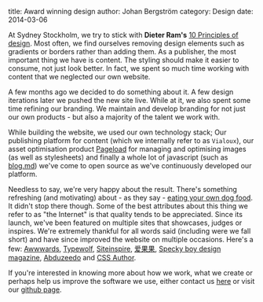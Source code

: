 title: Award winning design
author: Johan Bergström
category: Design
date: 2014-03-06

At Sydney Stockholm, we try to stick with **Dieter Ram's**
[10 Principles of design][1]. Most often, we find ourselves removing design
elements such as gradients or borders rather than adding them. As a publisher,
the most important thing we have is content. The styling should make it easier
to consume, not just look better. In fact, we spent so much time working with
content that we neglected our own website.

A few months ago we decided to do something about it. A few design iterations
later we pushed the new site live. While at it, we also spent some time refining
our branding. We maintain and develop branding for not just our own products -
but also a majority of the talent we work with.

While building the website, we used our own technology stack; Our publishing
platform for content (which we internally refer to as `Vialoux`), our asset
optimisation product [Pageload][3] for managing and optimising images (as well as
stylesheets) and finally a whole lot of javascript (such as [blog.md][4]) we've
come to open source as we've continuously developed our platform.

Needless to say, we're very happy about the result. There's something refreshing
(and motivating) about - as they say - [eating your own dog food][2]. It didn't
stop there though. Some of the best attributes about this thing we refer to as
"the Internet" is that quality tends to be appreciated. Since its launch, we've
been featured on multiple sites that showcases, judges or inspires. We're
extremely thankful for all words said (including were we fall short) and have
since improved the website on multiple occasions. Here's a few: [Awwwards][5],
[Typewolf][6], [Siteinspire][7], [爱果果][8], [Specky boy design magazine][9],
[Abduzeedo][10] and [CSS Author][11].

If you're interested in knowing more about how we work, what we create or
perhaps help us improve the software we use, either contact us [here][12] or
visit our [github page][13].

[1]: http://en.wikipedia.org/wiki/Dieter_Rams#Dieter_Rams:_ten_principles_for_good_design
[2]: http://en.wikipedia.org/wiki/Eating_your_own_dog_food
[3]: http://www.pageload.io
[4]: https://github.com/sydneystockholm/blog.md
[5]: http://www.awwwards.com/web-design-awards/sydney-stockholm
[6]: http://www.typewolf.com/site-of-the-day/sydney-stockholm
[7]: http://www.siteinspire.com/websites/4164-sydney-stockholm
[8]: http://www.iguoguo.net/2014/41790.html
[9]: http://speckyboy.com/2014/02/01/weekly-web-mobile-creativity-n-50/
[10]: http://abduzeedo.com/sites-week-paramore-village-foogi-and-more
[11]: http://www.cssauthor.com/daily-web-design-development-inspirations-276/
[12]: http://www.sydneystockholm.com.au/contact
[13]: https://github.com/sydneystockholm/